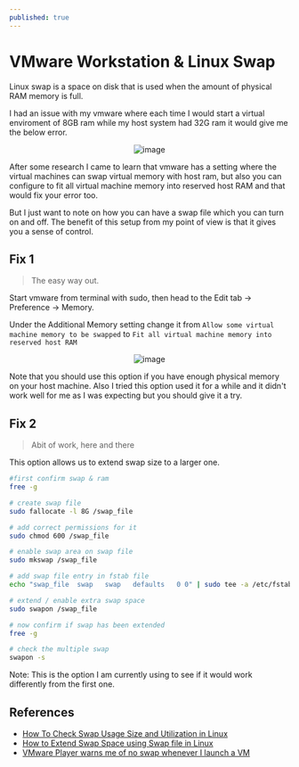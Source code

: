 ```yaml
---
published: true
---
```


# VMware Workstation & Linux Swap

Linux swap is a space on disk that is used when the amount of physical RAM memory is full.

I had an issue with my vmware where each time I would start a virtual enviroment of 8GB ram while my host system had 32G ram it would give me the below error.
<p align="center">
  <img src="https://user-images.githubusercontent.com/70489395/166643488-af382bc4-810f-4e17-a833-cca3f4c17427.png" alt="image">
</p>

After some research I came to learn that vmware has a setting where the virtual machines can swap virtual memory with host ram, but also you can configure to fit all virtual machine memory into reserved host RAM and that would fix your error too.

But I just want to note on how you can have a swap file which you can turn on and off. The benefit of this setup from my point of view is that it gives you a sense of control.

## Fix 1

> The easy way out.

Start vmware from terminal with sudo, then head to the Edit tab -> Preference -> Memory.

Under the Additional Memory setting change it from `Allow some virtual machine memory to be swapped` to `Fit all virtual machine memory into reserved host RAM`

<p align="center">
  <img src="https://user-images.githubusercontent.com/70489395/166674716-e73570b9-9920-43cf-a9ca-9536fcf918b1.png" alt="image">
</p>

Note that you should use this option if you have enough physical memory on your host machine. Also I tried this option used it for a while and it didn't work well for me as I was expecting but you should give it a try.

## Fix 2

> Abit of work, here and there 

This option allows us to extend swap size to a larger one.

```sh
#first confirm swap & ram
free -g

# create swap file
sudo fallocate -l 8G /swap_file

# add correct permissions for it
sudo chmod 600 /swap_file

# enable swap area on swap file
sudo mkswap /swap_file

# add swap file entry in fstab file
echo "swap_file  swap   swap   defaults   0 0" | sudo tee -a /etc/fstab

# extend / enable extra swap space
sudo swapon /swap_file

# now confirm if swap has been extended
free -g

# check the multiple swap
swapon -s
```

Note: This is the option I am currently using to see if it would work differently from the first one.

## References

- [How To Check Swap Usage Size and Utilization in Linux](https://www.cyberciti.biz/faq/linux-check-swap-usage-command/)
- [How to Extend Swap Space using Swap file in Linux](https://www.linuxtechi.com/extend-swap-space-using-swap-file-in-linux/)
- [VMware Player warns me of no swap whenever I launch a VM](https://askubuntu.com/questions/449643/vmware-player-warns-me-of-no-swap-whenever-i-launch-a-vm)
